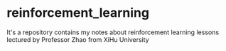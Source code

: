 # reinforcement_learning
It's a repository contains  my notes about reinforcement learning lessons lectured by Professor Zhao from XiHu University